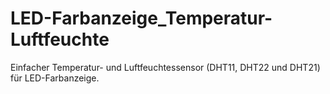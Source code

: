# LED-Farbanzeige_Temperatur-Luftfeuchte
Einfacher Temperatur- und Luftfeuchtessensor (DHT11, DHT22 und DHT21) für LED-Farbanzeige.
